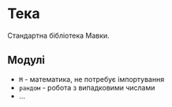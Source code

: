 # Тека

Стандартна бібліотека Мавки.

## Модулі

- `М` - математика, не потребує імпортування
- `рандом` - робота з випадковими числами
- ...
